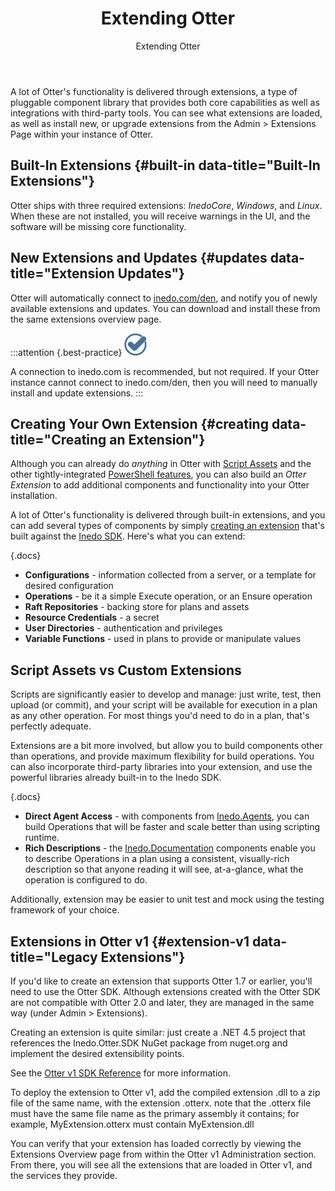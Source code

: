 ﻿---
title: Extending Otter
subtitle: Extending Otter
sequence: 500
keywords: otter,sdk
show-headings-in-nav: true
---

A lot of Otter's functionality is delivered through extensions, a type of pluggable component library that provides both core capabilities as well as integrations with third-party tools. You can see what extensions are loaded, as well as install new, or upgrade extensions from the Admin > Extensions Page within your instance of Otter.

## Built-In Extensions {#built-in data-title="Built-In Extensions"}

Otter ships with three required extensions: *InedoCore*, *Windows*, and *Linux*. When these are not installed, you will receive warnings in the UI, and the software will be missing core functionality.

## New Extensions and Updates {#updates data-title="Extension Updates"}

Otter will automatically connect to [inedo.com/den](/den), and notify you of newly available extensions and updates. You can download and install these from the same extensions overview page.

:::attention {.best-practice}
![](/resources/images/icons/best-practices.png)

A connection to inedo.com is recommended, but not required. If your Otter instance cannot connect to inedo.com/den, then you will need to manually install and update extensions.
:::

## Creating Your Own Extension {#creating data-title="Creating an Extension"}

Although you can already do *anything* in Otter with [Script Assets] and the other tightly-integrated [PowerShell features], you can also build an *Otter Extension* to add additional components and functionality into your Otter installation.

A lot of Otter's functionality is delivered through built-in extensions, and you can add several types of components by simply [creating an extension] that's built against the [Inedo SDK]. Here's what you can extend:

{.docs}
- **Configurations** - information collected from a server, or a template for desired configuration
- **Operations** - be it a simple Execute operation, or an Ensure operation
- **Raft Repositories** - backing store for plans and assets
- **Resource Credentials** - a secret
- **User Directories** - authentication and privileges
- **Variable Functions** - used in plans to provide or manipulate values

## Script Assets vs Custom Extensions

Scripts are significantly easier to develop and manage: just write, test, then upload (or commit), and your script will be available for execution in a plan as any other operation. For most things you'd need to do in a plan, that's perfectly adequate.

Extensions are a bit more involved, but allow you to build components other than operations, and provide maximum flexibility for build operations. You can also incorporate third-party libraries into your extension, and use the powerful libraries already built-in to the Inedo SDK.

{.docs}
- **Direct Agent Access** - with components from [Inedo.Agents], you can build Operations that will be faster and scale better than using scripting runtime.
- **Rich Descriptions** - the [Inedo.Documentation] components enable you to describe Operations in a plan using a consistent, visually-rich description so that anyone reading it will see, at-a-glance, what the operation is configured to do.

Additionally, extension may be easier to unit test and mock using the testing framework of your choice.

## Extensions in Otter v1 {#extension-v1 data-title="Legacy Extensions"}

If you'd like to create an extension that supports Otter 1.7 or earlier, you'll need to use the Otter SDK. Although extensions created with the Otter SDK are not compatible with Otter 2.0 and later, they are managed in the same way (under Admin > Extensions).

Creating an extension is quite similar: just create a .NET 4.5 project that references the Inedo.Otter.SDK NuGet package from nuget.org and implement the desired extensibility points.

See the [Otter v1 SDK Reference] for more information.

To deploy the extension to Otter v1, add the compiled extension .dll to a zip file of the same name, with the extension .otterx. note that the .otterx file must have the same file name as the primary assembly it contains; for example, MyExtension.otterx must contain MyExtension.dll

You can verify that your extension has loaded correctly by viewing the Extensions Overview page from within the Otter v1 Administration section. From there, you will see all the extensions that are loaded in Otter v1, and the services they provide.

[Script Assets]: /docs/otter/core-concepts/assets
[Powershell features]: /docs/otter/modeling-infrastructure/powershell
[creating an extension]: /docs/various/inedo-sdk/creating
[Inedo SDK]: /docs/various/inedo-sdk/the-sdk
[Inedo.Agents]: https://inedo.com/support/sdk-reference/inedosdk/Inedo.Agents
[Inedo.Documentation]: https://inedo.com/support/sdk-reference/inedosdk/Inedo.Documentation
[Otter v1 SDK Reference]: https://inedo.com/support/sdk-reference/otter
